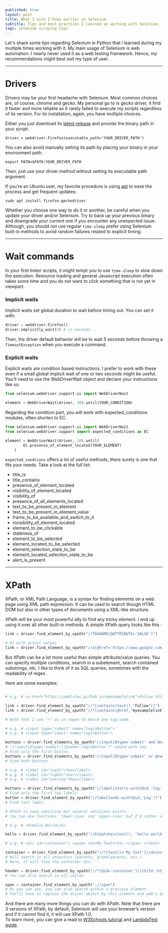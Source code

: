 ```yaml
---
published: true
layout: post
title: What I wish I knew earlier on Selenium
subtitle: Tips and best practices I learned on working with Selenium.
tags: selenium scraping tips
---
```


Let's share some tips regarding Selenium in Python that I learned during my multiple times working with it.
My main usage of Selenium is web automation. I nearly never used it as a web testing framework. Hence, my recommendations might best suit my type of user.

<!--more-->
<hr>

# Drivers

Drivers may be your first headache with Selenium. Most common choices are, of course, chrome and gecko. My personal go to is gecko driver, it find it faster and more reliable as it rarely failed to execute my scripts regardless of its version.
For its installation, again, you have multiple choices.

Either you just download its [latest release](https://github.com/mozilla/geckodriver/releases) and provide the binary path in your script:

`driver = webdriver.Firefox(executable_path='YOUR_DRIVER_PATH')`

You can also avoid manually setting its path by placing your binary in your environment path.

`export PATH=$PATH:YOUR_DRIVER_PATH`

Then, just use your driver method without setting its executable path argument.

If you’re an Ubuntu user, my favorite procedure is using [apt](https://www.ubuntuupdates.org/package/ubuntu_mozilla_security/bionic/main/base/firefox-geckodriver) to ease the process and get frequent updates:

`sudo apt install firefox-geckodriver`

Whether you choose one way to do it or another, be careful when you update your driver and/or Selenium. Try to back up your previous binary and downgrade your current one if you encounter any unexpected issue.
Although, you should not use regular `time.sleep` prefer using Selenium built-in methods to avoid random failures related to explicit timing.

<hr>

# Wait commands

In your first tinker scripts, it might tempt you to use `time.sleep` to slow down the execution. Resource loading and general Javascript execution often takes some time and you do not want to click something that is not yet in viewport.


### Implicit waits

Implicit waits set global duration to wait before timing out.
You can set it with:

```python
driver = webdriver.Firefox()
driver.implicitly_wait(5) # in seconds
```

Then, the driver default behavior will be to wait 5 seconds before throwing a `TimeoutException` when you execute a command.

### Explicit waits

Explicit waits are condition based instructions. I prefer to work with these even if a small global implicit wait of one or two seconds might be useful. 
You’ll need to use the WebDriverWait object and declare your instructions like so:

```python
from selenium.webdriver.support.ui import WebDriverWait

element = WebDriverWait(driver, 10).until(YOUR_CONDITION)
```

Regarding the condition part, you will work with expected_conditions modules, often shorten to EC.

```python
from selenium.webdriver.support.ui import WebDriverWait
from selenium.webdriver.support import expected_conditions as EC

element = WebDriverWait(driver, 10).until(
        EC.presence_of_element_located(YOUR_ELEMENT)
    )
```

`expected_condtions` offers a lot of useful methods, there surely is one that fits your needs.
Take a look at the full list:

- title_is
- title_contains
- presence_of_element_located
- visibility_of_element_located
- visibility_of
- presence_of_all_elements_located
- text_to_be_present_in_element
- text_to_be_present_in_element_value
- frame_to_be_available_and_switch_to_it
- invisibility_of_element_located
- element_to_be_clickable
- staleness_of
- element_to_be_selected
- element_located_to_be_selected
- element_selection_state_to_be
- element_located_selection_state_to_be
- alert_is_present

<hr>

# XPath

XPath, or XML Path Language, is a syntax for finding elements on a web page using XML path expression. It can be used to search though HTML DOM but also in other types of documents using a XML-like structure.

XPath will be your most powerful ally to find any tricky element. I end up using it over all other built-in methods.
A simple XPath query looks like this : 

``` python
link = driver.find_element_by_xpath("//TAGNAME[@ATTRIBUTE='VALUE']")

# Or with actual values
link = driver.find_element_by_xpath("//a[@href='https://www.google.com']")
```

But XPath can be a lot more useful than simple attribute/value queries. You can specify multiple conditions, search in a subelement, search contained substrings, etc.
I like to think of it as SQL queries, sometimes with the readability of regex.

Here are some examples:

``` python

# e.g. # <a href="https://pablolec.github.io/myexamplelink">Follow this link !</a>

link = driver.find_element_by_xpath("//*[contains(text(),"Follow")]")
link = driver.find_element_by_xpath("//*[contains(@href,"myexamplelink")]")

# Note that I use "*" as in regex to match any tag name.

# e.g. # <input type="submit" name="loginButton">
# e.g. # <input type="input" name="loginButton">

buttons = driver.find_elements_by_xpath("//input[@type='submit' and @name='loginButton']")
# "//input[@type='submit'][@name='loginButton']" would work too.
# Find only the first button.
buttons = driver.find_elements_by_xpath("//input[@type='submit' or @name='loginButton']")
# Find both buttons.

# e.g. # <label id="logIn">foo</label>
# e.g. # <label id="logOut">bar</label>
# e.g. # <label id="userLog">baz</label>

buttons = driver.find_elements_by_xpath("//label[starts-with(@id,'log')]")
# Find only the first two labels.
button = driver.find_element_by_xpath("//label[ends-with(@id,'Log')]")
# Find last label.

# XPath is case sensitive but several solutions exists.
# You can use functions 'lower-case' and 'upper-case' but I'd rather use 'matches':

# e.g. # <b>Hello World</b>

hello = driver.find_element_by_xpath("//b[matches(text(), 'hello world')]")

# e.g. # <div id="container"> <span> <h1>My Text</h1> </span> </text>

container = driver.find_element_by_xpath("//*[text()='My Text']//ancestor::div")
# Will search in all ancestors (parents, grand-parents, etc.).
# Here, it will find the container div.

header = driver.find_element_by_xpath("//*[@id='container']//child::h1")
# You can also search in all childs.

span = container.find_element_by_xpath(".//span")
# As you can see, you can also search within a previous element.
# You"ll have to replace the driver object by this element and add a dot at the beginning of your expression.
```

And there are many more things you can do with XPath. 
Note that there are 3 versions of XPath, by default, Selenium will use your browser’s version and if it cannot find it, it will use XPath 1.0.  
To learn more, you can give a read to [W3Schools tutorial](https://www.w3schools.com/xml/xpath_intro.asp) and [LambdaTest guide](https://www.lambdatest.com/blog/complete-guide-for-using-xpath-in-selenium-with-examples/).
